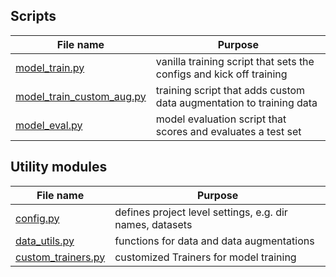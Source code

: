 ## Scripts

| File name | Purpose |
|---|---|
| [model_train.py](model_train.py) | vanilla training script that sets the configs and kick off training|
| [model_train_custom_aug.py](model_train_custom_aug.py) | training script that adds custom data augmentation to training data |
|[model_eval.py](model_eval.py) | model evaluation script that scores and evaluates a test set |

## Utility modules
| File name | Purpose |
|---|---|
| [config.py](config.py) | defines project level settings, e.g. dir names, datasets |
| [data_utils.py](data_utils.py) | functions for data and data augmentations |
| [custom_trainers.py](custom_trainers.py) | customized Trainers for model training|